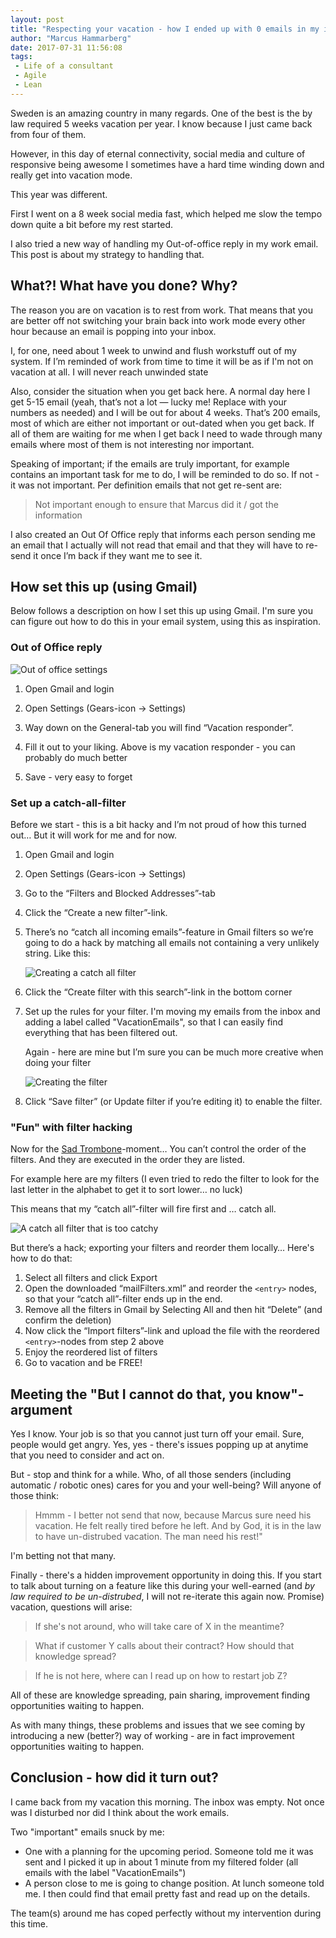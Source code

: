 ```yaml
---
layout: post
title: "Respecting your vacation - how I ended up with 0 emails in my inbox after 4 weeks vacation"
author: "Marcus Hammarberg"
date: 2017-07-31 11:56:08
tags:
 - Life of a consultant
 - Agile
 - Lean
---
```


Sweden is an amazing country in many regards. One of the best is the by law required 5 weeks vacation per year. I know because I just came back from four of them. 

However, in this day of eternal connectivity, social media and culture of responsive being awesome I sometimes have a hard time winding down and really get into vacation mode. 

This year was different. 

First I went on a 8 week social media fast, which helped me slow the tempo down quite a bit before my rest started. 

I also tried a new way of handling my Out-of-office reply in my work email. This post is about my strategy to handling that.

<a name='more'></a>

## What?! What have you done? Why?

The reason you are on vacation is to rest from work. That means that you are better off not switching your brain back into work mode every other hour because an email is popping into your inbox. 

I, for one, need about 1 week to unwind and flush workstuff out of my system. If I’m reminded of work from time to time it will be as if I'm not on vacation at all. I will never reach unwinded state 

Also, consider the situation when you get back here. A normal day here I get 5-15 email (yeah, that’s not a lot — lucky me! Replace with your numbers as needed) and I will be out for about 4 weeks. That’s 200 emails, most of which are either not important or out-dated when you get back. If all of them are waiting for me when I get back I need to wade through many emails where most of them is not interesting nor important. 

Speaking of important; if the emails are truly important, for example contains an important task for me to do, I will be reminded to do so. If not - it was not important. Per definition emails that not get re-sent are:

> Not important enough to ensure that Marcus did it / got the information 

I also created an Out Of Office reply that informs each person sending me an email that I actually will not read that email and that they will have to re-send it once I’m back if they want me to see it.

## How set this up (using Gmail)

Below follows a description on how I set this up using Gmail. I'm sure you can figure out how to do this in your email system, using this as inspiration.

### Out of Office reply

![Out of office settings](/img/ooo.jpg)

1. Open Gmail and login

2. Open Settings (Gears-icon -> Settings)

3. Way down on the General-tab you will find “Vacation responder”. 

4. Fill it out to your liking. Above is my vacation responder - you can probably do much better

5. Save - very easy to forget

### Set up a catch-all-filter

Before we start - this is a bit hacky and I’m not proud of how this turned out… But it will work for me and for now. 

1. Open Gmail and login 

2. Open Settings (Gears-icon -> Settings)

3. Go to the “Filters and Blocked Addresses”-tab

4. Click the “Create a new filter”-link.

5. There’s no “catch all incoming emails”-feature in Gmail filters so we’re going to do a hack by matching all emails not containing a very unlikely string. Like this:

   ![Creating a catch all filter](/img/catchAllFilter.jpg)

6. Click the “Create filter with this search”-link in the bottom corner

7. Set up the rules for your filter. I'm moving my emails from the inbox and adding a label called "VacationEmails", so that I can easily find everything that has been filtered out. 

   Again - here are mine but I’m sure you can be much more creative when doing your filter

   ![Creating the filter](/img/creatingFilter.jpg)

8. Click “Save filter” (or Update filter if you’re editing it) to enable the filter. 

### "Fun" with filter hacking

Now for the [Sad Trombone](https://sadtrombone.com/?autoplay=true)-moment… You can’t control the order of the filters. And they are executed in the order they are listed. 

For example here are my filters (I even tried to redo the filter to look for the last letter in the alphabet to get it to sort lower… no luck) 

This means that my “catch all”-filter will fire first and … catch all. 

![A catch all filter that is too catchy](/img/filterOrdering.jpg)

But there’s a hack; exporting your filters and reorder them locally… Here's how to do that: 

1. Select all filters and click Export
2. Open the downloaded “mailFilters.xml” and reorder the `<entry>` nodes, so that your “catch all”-filter ends up in the end.
3. Remove all the filters in Gmail by Selecting All and then hit “Delete” (and confirm the deletion)
4. Now click the “Import filters”-link and upload the file with the reordered `<entry>`-nodes from step 2 above
5. Enjoy the reordered list of filters
6. Go to vacation and be FREE!

## Meeting the "But I cannot do that, you know"-argument

Yes I know. Your job is so that you cannot just turn off your email. Sure, people would get angry. Yes, yes - there's issues popping up at anytime that you need to consider and act on. 

But - stop and think for a while. Who, of all those senders (including automatic / robotic ones) cares for you and your well-being? Will anyone of those think: 

> Hmmm - I better not send that now, because Marcus sure need his vacation. He felt really tired before he left. And by God, it is in the law to have un-distrubed vacation. The man need his rest!"

I'm betting not that many. 

Finally - there's a hidden improvement opportunity in doing this. If you start to talk about turning on a feature like this during your well-earned (and *by law required to be un-distrubed*, I will not re-iterate this again now. Promise) vacation, questions will arise:

> If she's not around, who will take care of X in the meantime?

> What if customer Y calls about their contract? How should that knowledge spread?

> If he is not here, where can I read up on how to restart job Z?

All of these are knowledge spreading, pain sharing, improvement finding opportunities waiting to happen. 

As with many things, these problems and issues that we see coming by introducing a new (better?) way of working - are in fact improvement opportunities waiting to happen. 

## Conclusion - how did it turn out?

I came back from my vacation this morning. The inbox was empty. Not once was I disturbed nor did I think about the work emails. 

Two "important" emails snuck by me:

* One with a planning for the upcoming period. Someone told me it was sent and I picked it up in about 1 minute from my filtered folder (all emails with the label "VacationEmails")
* A person close to me is going to change position. At lunch someone told me. I then could find that email pretty fast and read up on the details.

The team(s) around me has coped perfectly without my intervention during this time. 